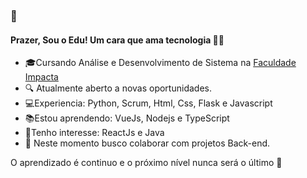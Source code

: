 ###  👋

#### Prazer, Sou o Edu! Um cara que ama tecnologia  👨‍💻

-   🎓Cursando Análise e Desenvolvimento de Sistema na  [Faculdade Impacta](https://www.impacta.edu.br/)
-   🔍 Atualmente aberto a novas oportunidades.
-   💻Experiencia: Python, Scrum, Html, Css, Flask e Javascript
-   📚Estou aprendendo: VueJs, Nodejs e TypeScript
-   🎯Tenho interesse: ReactJs e Java
-   📡 Neste momento busco colaborar com projetos Back-end.


O aprendizado é continuo e o próximo nível nunca será o último  🚀
<!--
**eduardozuppodev/eduardozuppodev** is a ✨ _special_ ✨ repository because its `README.md` (this file) appears on your GitHub profile.

Here are some ideas to get you started:

- 🔭 I’m currently working on ...
- 🌱 I’m currently learning ...
- 👯 I’m looking to collaborate on ...
- 🤔 I’m looking for help with ...
- 💬 Ask me about ...
- 📫 How to reach me: ...
- 😄 Pronouns: ...
- ⚡ Fun fact: ...
-->

